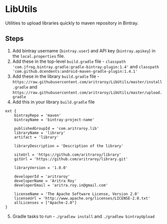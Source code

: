 # LibUtils
Utilities to upload libraries quickly to maven repository in Bintray.

## Steps
1. Add bintray username (`bintray.user`) and API key (`bintray.apikey`) in the `local.properties` file.
2. Add these in the top-level `build.gradle` file -  `classpath 'com.jfrog.bintray.gradle:gradle-bintray-plugin:1.4'` and `classpath 'com.github.dcendents:android-maven-gradle-plugin:1.4.1'`
3. Add these in the library `build.gradle` file - `https://raw.githubusercontent.com/aritraroy/LibUtils/master/install.gradle` and `https://raw.githubusercontent.com/aritraroy/LibUtils/master/upload.gradle`
4. Add this in your library `build.gradle` file
```
ext {
    bintrayRepo = 'maven'
    bintrayName = 'bintray-project-name'

    publishedGroupId = 'com.aritraroy.lib'
    libraryName = 'library'
    artifact = 'library'

    libraryDescription = 'Description of the library'

    siteUrl = 'https://github.com/aritraroy/library'
    gitUrl = 'https://github.com/aritraroy/library.git'

    libraryVersion = '1.0.0'

    developerId = 'aritraroy'
    developerName = 'Aritra Roy'
    developerEmail = 'aritra.roy.in@gmail.com'

    licenseName = 'The Apache Software License, Version 2.0'
    licenseUrl = 'http://www.apache.org/licenses/LICENSE-2.0.txt'
    allLicenses = ["Apache-2.0"]
}
```
5. Gradle tasks to run - .`/gradlew install` and `./gradlew bintrayUpload`